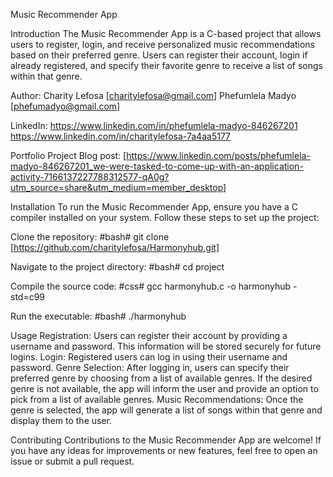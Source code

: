 Music Recommender App

Introduction
The Music Recommender App is a C-based project that allows users to register, login, and receive personalized music recommendations based on their preferred genre. Users can register their account, login if already registered, and specify their favorite genre to receive a list of songs within that genre.

Author: Charity Lefosa [charitylefosa@gmail.com]
        Phefumlela Madyo [phefumadyo@gmail.com]

LinkedIn: https://www.linkedin.com/in/phefumlela-madyo-846267201
          https://www.linkedin.com/in/charitylefosa-7a4aa5177

Portfolio Project Blog post: [https://www.linkedin.com/posts/phefumlela-madyo-846267201_we-were-tasked-to-come-up-with-an-application-activity-7166137227788312577-qA0g?utm_source=share&utm_medium=member_desktop]

Installation
To run the Music Recommender App, ensure you have a C compiler installed on your system. Follow these steps to set up the project:

Clone the repository:
#bash#
git clone [https://github.com/charitylefosa/Harmonyhub.git]

Navigate to the project directory:
#bash#
cd project

Compile the source code:
#css#
gcc harmonyhub.c -o harmonyhub -std=c99

Run the executable:
#bash#
./harmonyhub

Usage
Registration: Users can register their account by providing a username and password. This information will be stored securely for future logins.
Login: Registered users can log in using their username and password.
Genre Selection: After logging in, users can specify their preferred genre by choosing from a list of available genres. If the desired genre is not available, the app will inform the user and provide an option to pick from a list of available genres.
Music Recommendations: Once the genre is selected, the app will generate a list of songs within that genre and display them to the user.

Contributing
Contributions to the Music Recommender App are welcome! If you have any ideas for improvements or new features, feel free to open an issue or submit a pull request.
